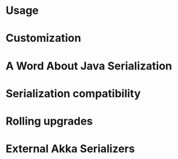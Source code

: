 # Usage
# Customization
# A Word About Java Serialization
# Serialization compatibility
# Rolling upgrades
# External Akka Serializers
